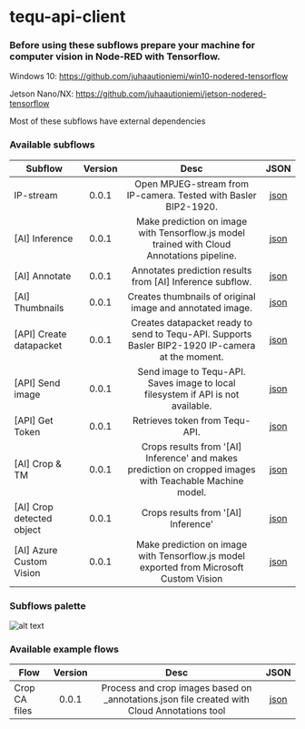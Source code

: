 # tequ-api-client

### Before using these subflows prepare your machine for computer vision in Node-RED with Tensorflow.

Windows 10: https://github.com/juhaautioniemi/win10-nodered-tensorflow

Jetson Nano/NX: https://github.com/juhaautioniemi/jetson-nodered-tensorflow

Most of these subflows have external dependencies

### Available subflows

| Subflow                   | Version         | Desc | JSON |
| --------------------------|:---------------:| :-------------:| :-------------:|
| IP-stream                 | 0.0.1           | Open MPJEG-stream from IP-camera. Tested with Basler BIP2-1920. | <a href="subflows/ip-camera.json">json</a> |
| [AI] Inference            | 0.0.1	          | Make prediction on image with Tensorflow.js model trained with Cloud Annotations pipeline. | <a href="subflows/ai-inference.json">json</a> |
| [AI] Annotate	            | 0.0.1           | Annotates prediction results from [AI] Inference subflow. | <a href="subflows/ai-annotate.json">json</a> |
| [AI] Thumbnails           | 0.0.1           | Creates thumbnails of original image and annotated image. | <a href="subflows/thumbnails.json">json</a> |
| [API] Create datapacket   | 0.0.1           | Creates datapacket ready to send to Tequ-API. Supports Basler BIP2-1920 IP-camera at the moment. | <a href="subflows/api-create-datapacket.json">json</a> |
| [API] Send image          | 0.0.1           | Send image to Tequ-API. Saves image to local filesystem if API is not available. | <a href="subflows/api-send-image.json">json</a> |
| [API] Get Token           | 0.0.1           | Retrieves token from Tequ-API. | <a href="subflows/api-get-token.json">json</a> |
| [AI] Crop & TM            | 0.0.1           | Crops results from '[AI] Inference' and makes prediction on cropped images with Teachable Machine model. | <a href="subflows/ai-crop-tm.json">json</a> |
| [AI] Crop detected object | 0.0.1           | Crops results from '[AI] Inference' | <a href="subflows/ai-crop-detected-object.json">json</a> |
| [AI] Azure Custom Vision  | 0.0.1           | Make prediction on image with Tensorflow.js model exported from Microsoft Custom Vision | <a href="subflows/ai-azure-custom-vision.json">json</a> |

### Subflows palette

![alt text](
https://github.com/juhaautioniemi/tequ-api-client/blob/master/images/subflows.JPG "Subflows")

### Available example flows

| Flow                      | Version         | Desc           | JSON           |
| --------------------------|:---------------:| :-------------:| :-------------:|
| Crop CA files             | 0.0.1           | Process and crop images based on _annotations.json file created with Cloud Annotations tool | <a href="flows/crop-cropped_based_on_annotations.json">json</a> |

